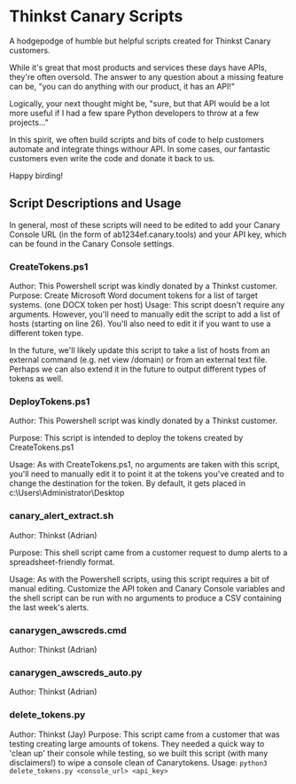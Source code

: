 # Thinkst Canary Scripts
A hodgepodge of humble but helpful scripts created for Thinkst Canary customers.

While it's great that most products and services these days have APIs, they're often oversold. The answer to any question about a missing feature can be, "you can do anything with our product, it has an API!"

Logically, your next thought might be, "sure, but that API would be a lot more useful if I had a few spare Python developers to throw at a few projects..."

In this spirit, we often build scripts and bits of code to help customers automate and integrate things withour API. In some cases, our fantastic customers even write the code and donate it back to us.

Happy birding!

## Script Descriptions and Usage
In general, most of these scripts will need to be edited to add your Canary Console URL (in the form of ab1234ef.canary.tools) and your API key, which can be found in the Canary Console settings.

### CreateTokens.ps1
Author: This Powershell script was kindly donated by a Thinkst customer.
Purpose: Create Microsoft Word document tokens for a list of target systems. (one DOCX token per host)
Usage: This script doesn't require any arguments. However, you'll need to manually edit the script to add a list of hosts (starting on line 26). You'll also need to edit it if you want to use a different token type.

In the future, we'll likely update this script to take a list of hosts from an external command (e.g. net view /domain) or from an external text file. Perhaps we can also extend it in the future to output different types of tokens as well.

### DeployTokens.ps1
Author: This Powershell script was kindly donated by a Thinkst customer.

Purpose: This script is intended to deploy the tokens created by CreateTokens.ps1

Usage: As with CreateTokens.ps1, no arguments are taken with this script, you'll need to manually edit it to point it at the tokens you've created and to change the destination for the token. By default, it gets placed in c:\Users\Administrator\Desktop

### canary_alert_extract.sh
Author: Thinkst (Adrian)

Purpose: This shell script came from a customer request to dump alerts to a spreadsheet-friendly format. 

Usage: As with the Powershell scripts, using this script requires a bit of manual editing. Customize the API token and Canary Console variables and the shell script can be run with no arguments to produce a CSV containing the last week's alerts.

### canarygen_awscreds.cmd
Author: Thinkst (Adrian)

### canarygen_awscreds_auto.py
Author: Thinkst (Adrian)

### delete_tokens.py
Author: Thinkst (Jay)
Purpose: This script came from a customer that was testing creating large amounts of tokens. They needed a quick way to 'clean up' their console while testing, so we built this script (with many disclaimers!) to wipe a console clean of Canarytokens.
Usage: `python3 delete_tokens.py <console_url> <api_key>`
